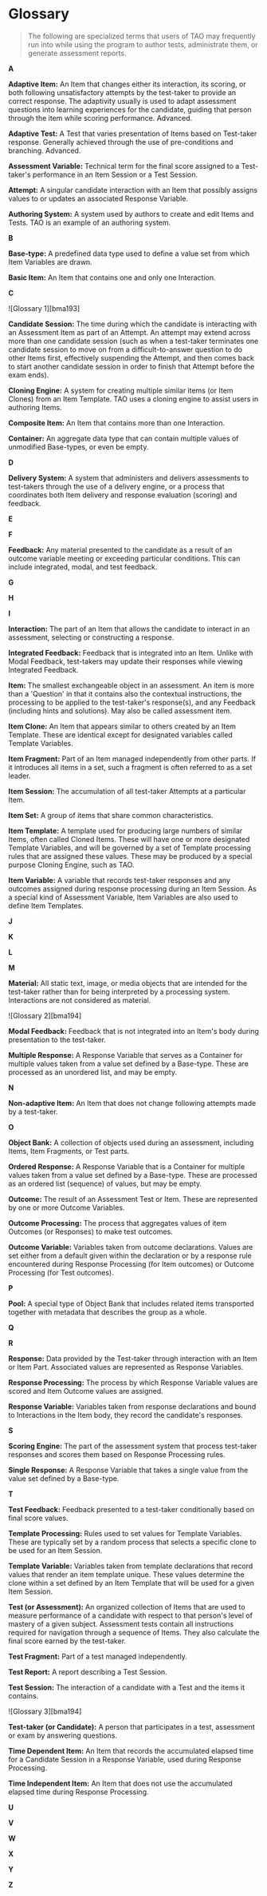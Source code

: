 # Glossary

>The following are specialized terms that users of TAO may frequently run into while using the program to author tests, administrate them, or generate assessment reports.

**A**

**Adaptive Item:** An Item that changes either its interaction, its scoring, or both following unsatisfactory attempts by the test-taker to provide an correct response. The adaptivity usually is used to adapt assessment questions into learning experiences for the candidate, guiding that person through the item while scoring performance. Advanced.

**Adaptive Test:** A Test that varies presentation of Items based on Test-taker response. Generally achieved through the use of pre-conditions and branching. Advanced.

**Assessment Variable:** Technical term for the final score assigned to a Test-taker's performance in an Item Session or a Test Session.

**Attempt:** A singular candidate interaction with an Item that possibly assigns values to or updates an associated Response Variable.

**Authoring System:** A system used by authors to create and edit Items and Tests. TAO is an example of an authoring system.

**B**

**Base-type:** A predefined data type used to define a value set from which Item Variables are drawn.

**Basic Item:** An Item that contains one and only one Interaction.

**C**

![Glossary 1][bma193]

**Candidate Session:** The time during which the candidate is interacting with an Assessment Item as part of an Attempt. An attempt may extend across more than one candidate session (such as when a test-taker terminates one candidate session to move on from a difficult-to-answer question to do other Items first, effectively suspending the Attempt, and then comes back to start another candidate session in order to finish that Attempt before the exam ends).

**Cloning Engine:** A system for creating multiple similar items (or Item Clones) from an Item Template. TAO uses a cloning engine to assist users in authoring Items.

**Composite Item:** An Item that contains more than one Interaction.

**Container:** An aggregate data type that can contain multiple values of unmodified Base-types, or even be empty.

**D**

**Delivery System:** A system that administers and delivers assessments to test-takers through the use of a delivery engine, or a process that coordinates both Item delivery and response evaluation (scoring) and feedback.

**E**

**F**

**Feedback:** Any material presented to the candidate as a result of an outcome variable meeting or exceeding particular conditions. This can include integrated, modal, and test feedback.

**G**

**H**

**I**

**Interaction:** The part of an Item that allows the candidate to interact in an assessment, selecting or constructing a response.

**Integrated Feedback:** Feedback that is integrated into an Item. Unlike with Modal Feedback, test-takers may update their responses while viewing Integrated Feedback.

**Item:** The smallest exchangeable object in an assessment. An item is more than a 'Question' in that it contains also the contextual instructions, the processing to be applied to the test-taker's response(s), and any Feedback (including hints and solutions). May also be called assessment item.

**Item Clone:** An Item that appears similar to others created by an Item Template. These are identical except for designated variables called Template Variables.

**Item Fragment:** Part of an Item managed independently from other parts. If it introduces all items in a set, such a fragment is often referred to as a set leader.

**Item Session:** The accumulation of all test-taker Attempts at a particular Item.

**Item Set:** A group of items that share common characteristics. 

**Item Template:** A template used for producing large numbers of similar Items, often called Cloned Items. These will have one or more designated Template Variables, and will be governed by a set of Template processing rules that are assigned these values. These may be produced by a special purpose Cloning Engine, such as TAO.

**Item Variable:** A variable that records test-taker responses and any outcomes assigned during response processing during an Item Session. As a special kind of Assessment Variable, Item Variables are also used to define Item Templates.

**J**

**K**

**L**

**M**

**Material:** All static text, image, or media objects that are intended for the test-taker rather than for being interpreted by a processing system. Interactions are not considered as material.

![Glossary 2][bma194]

**Modal Feedback:** Feedback that is not integrated into an Item's body during presentation to the test-taker.

**Multiple Response:** A Response Variable that serves as a Container for multiple values taken from a value set defined by a Base-type. These are processed as an unordered list, and may be empty.

**N**

**Non-adaptive Item:** An Item that does not change following attempts made by a test-taker.

**O**

**Object Bank:** A collection of objects used during an assessment, including Items, Item Fragments, or Test parts.

**Ordered Response:** A Response Variable that is a Container for multiple values taken from a value set defined by a Base-type. These are processed as an ordered list (sequence) of values, but may be empty.

**Outcome:** The result of an Assessment Test or Item. These are represented by one or more Outcome Variables.

**Outcome Processing:** The process that aggregates values of item Outcomes (or Responses) to make test outcomes.

**Outcome Variable:** Variables taken from outcome declarations. Values are set either from a default given within the declaration or by a response rule encountered during Response Processing (for Item outcomes) or Outcome Processing (for Test outcomes).

**P**

**Pool:** A special type of Object Bank that includes related items transported together with metadata that describes the group as a whole.

**Q**

**R**

**Response:** Data provided by the Test-taker through interaction with an Item or Item Part. Associated values are represented as Response Variables.

**Response Processing:** The process by which Response Variable values are scored and Item Outcome values are assigned.

**Response Variable:** Variables taken from response declarations and bound to Interactions in the Item body, they record the candidate's responses.

**S**

**Scoring Engine:** The part of the assessment system that process test-taker responses and scores them based on Response Processing rules.

**Single Response:** A Response Variable that takes a single value from the value set defined by a Base-type.

**T**

**Test Feedback:** Feedback presented to a test-taker conditionally based on final score values.

**Template Processing:** Rules used to set values for Template Variables. These are typically set by a random process that selects a specific clone to be used for an Item Session.

**Template Variable:** Variables taken from template declarations that record values that render an item template unique. These values determine the clone within a set defined by an Item Template that will be used for a given Item Session.

**Test (or Assessment):** An organized collection of Items that are used to measure performance of a candidate with respect to that person's level of mastery of a given subject. Assessment tests contain all instructions required for navigation through a sequence of Items. They also calculate the final score earned by the test-taker.

**Test Fragment:** Part of a test managed independently.

**Test Report:** A report describing a Test Session.

**Test Session:** The interaction of a candidate with a Test and the items it contains.

![Glossary 3][bma194]

**Test-taker (or Candidate):** A person that participates in a test, assessment or exam by answering questions.

**Time Dependent Item:** An Item that records the accumulated elapsed time for a Candidate Session in a Response Variable, used during Response Processing.

**Time Independent Item:** An Item that does not use the accumulated elapsed time during Response Processing.

**U**

**V**

**W**

**X**

**Y**

**Z**
